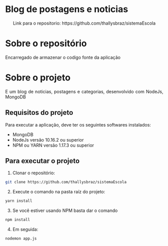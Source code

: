 # Blog de postagens e noticias

<p align="center">Link para o repositorio: https://github.com/thallysbraz/sistemaEscola</p>

# Sobre o repositório

<p align="justify"> Encarregado de armazenar o codigo fonte da aplicação</p>

# Sobre o projeto

<p align="justify">E um blog de noticias, postagens e categorias, desenvolvido com NodeJs, MongoDB</p>

## Requisitos do projeto

<p align="justify">Para executar a aplicação, deve ter os seguintes softwares instalados:</p>

<ul>

<li> MongoDB</li>
<li> NodeJs versão 10.16.2 ou superior</li>
<li> NPM ou YARN versão 1.17.3 ou superior</li>

</ul>

## Para executar o projeto

1. Clonar o repositório:

```bash
git clone https://github.com/thallysbraz/sistemaEscola
```

2. Execute o comando na pasta raíz do projeto:

```bash
yarn install
```

3. Se você estiver usando NPM basta dar o comando

```bash
npm install
```

4. Em seguida:

```bash
nodemon app.js
```
